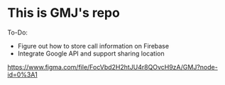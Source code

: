 # This is GMJ's repo

To-Do: 
- Figure out how to store call information on Firebase
- Integrate Google API and support sharing location 

https://www.figma.com/file/FocVbd2H2htJU4r8QOvcH9zA/GMJ?node-id=0%3A1

